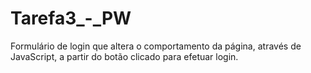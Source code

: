# Tarefa3_-_PW
Formulário de login que altera o comportamento da página, através de JavaScript, a partir do botão clicado para efetuar login.
